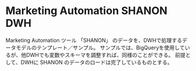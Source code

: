 # Marketing Automation SHANON DWH

Marketing Automation ツール 「SHANON」 のデータを、DWHで処理するデータモデルのテンプレート／サンプル。
サンプルでは、BigQueryを使用しているが、他DWHでも変数やスキーマを調整すれば、同様のことができる。
前提として、DWHに SHANON のデータのロードは完了しているものとする。
